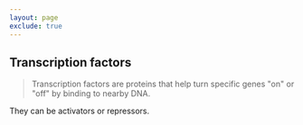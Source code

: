 ```yaml
---
layout: page
exclude: true
---
```

## Transcription factors

> Transcription factors are proteins that help turn specific genes "on" or "off" by binding to nearby DNA.

They can be activators or repressors.
